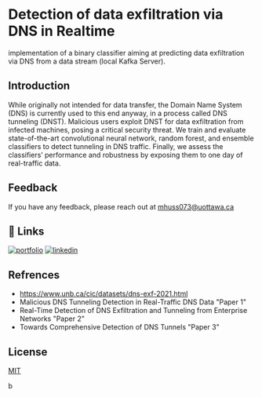 # Detection of data exfiltration via DNS in Realtime

implementation of a binary classifier aiming at predicting data exfiltration via DNS from a data stream (local Kafka Server).

## Introduction

While originally not intended for data transfer, the Domain Name System (DNS) is currently used to this end anyway, in a process called DNS tunneling (DNST). Malicious
users exploit DNST for data exfiltration from infected machines, posing a critical security threat. We train and evaluate state-of-the-art convolutional neural network, random forest, and ensemble classifiers to detect tunneling in DNS traffic. Finally, we assess the classifiers’ performance and robustness by exposing them to one day of real-traffic data.

## Feedback

If you have any feedback, please reach out at mhuss073@uottawa.ca

## 🔗 Links
[![portfolio](https://img.shields.io/badge/my_portfolio-000?style=for-the-badge&logo=ko-fi&logoColor=white)](https://www.credential.net/profile/mohamedaboalarbe/wallet)
[![linkedin](https://img.shields.io/badge/linkedin-0A66C2?style=for-the-badge&logo=linkedin&logoColor=white)](https://www.linkedin.com/in/mohammed-elaraby/)

## Refrences

* https://www.unb.ca/cic/datasets/dns-exf-2021.html
* Malicious DNS Tunneling Detection in Real-Traffic DNS Data "Paper 1"
* Real-Time Detection of DNS Exfiltration and Tunneling from Enterprise Networks "Paper 2"
* Towards Comprehensive Detection of DNS Tunnels "Paper 3"


## License

[MIT](https://choosealicense.com/licenses/mit/)

b
